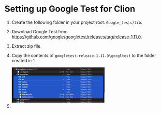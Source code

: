 # Setting up Google Test for Clion

1. Create the following folder in your project root: `Google_tests/lib`.

2. Download Google Test from https://github.com/google/googletest/releases/tag/release-1.11.0. 

3. Extract zip file.

4. Copy the contents of `googletest-release-1.11.0\googltest` to the folder created in 1.

   <img src="images/Screenshot 2021-12-30 at 13.08.13.png" style="zoom:30%;" />

5. 